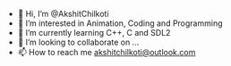 - 👋 Hi, I’m @AkshitChilkoti
- 👀 I’m interested in Animation, Coding and Programming
- 🌱 I’m currently learning C++, C and SDL2
- 💞️ I’m looking to collaborate on ...
- 📫 How to reach me akshitchilkoti@outlook.com

<!---
AkshitChilkoti-Animator/AkshitChilkoti-Animator is a ✨ special ✨ repository because its `README.md` (this file) appears on your GitHub profile.
You can click the Preview link to take a look at your changes.
--->

